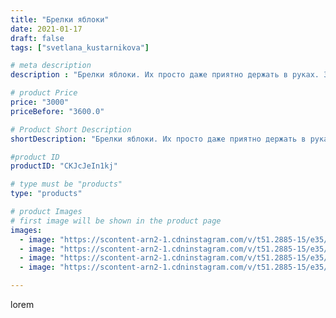 ```yaml
---
title: "Брелки яблоки"
date: 2021-01-17
draft: false
tags: ["svetlana_kustarnikova"]

# meta description
description : "Брелки яблоки. Их просто даже приятно держать в руках. Здесь использовано две техники валяния. Даже не могу определиться какая нравиться больше"

# product Price
price: "3000"
priceBefore: "3600.0"

# Product Short Description
shortDescription: "Брелки яблоки. Их просто даже приятно держать в руках. Здесь использовано две техники валяния. Даже не могу определиться какая нравиться больше"

#product ID
productID: "CKJcJeIn1kj"

# type must be "products"
type: "products"

# product Images
# first image will be shown in the product page
images:
  - image: "https://scontent-arn2-1.cdninstagram.com/v/t51.2885-15/e35/139581360_437244907468069_8324640478202224739_n.jpg?se=7&tp=1&_nc_ht=scontent-arn2-1.cdninstagram.com&_nc_cat=101&_nc_ohc=arwkPzO9_KMAX-J0sBT&ccb=7-4&oh=d2a50482db518326aef25411491623d4&oe=60841A18&ig_cache_key=MjQ4ODY0NDA2MTY5MzI4MTE1Nw%3D%3D.2-ccb7-4"
  - image: "https://scontent-arn2-1.cdninstagram.com/v/t51.2885-15/e35/139443969_257205385757317_8700956820232961836_n.jpg?se=7&tp=1&_nc_ht=scontent-arn2-1.cdninstagram.com&_nc_cat=101&_nc_ohc=1ea9wE8QWDoAX-okaZ3&ccb=7-4&oh=ef9db96b6d67cf9be3af1ef03992a686&oe=60847ED9&ig_cache_key=MjQ4ODY0NDA2MTY5MzQzODAyNg%3D%3D.2-ccb7-4"
  - image: "https://scontent-arn2-1.cdninstagram.com/v/t51.2885-15/e35/139543376_1208787432882719_8519657667049450862_n.jpg?se=7&tp=1&_nc_ht=scontent-arn2-1.cdninstagram.com&_nc_cat=111&_nc_ohc=01d8lJZpp7kAX_BexRR&ccb=7-4&oh=56120cbaa15a7ba145d84c0c1d219e55&oe=60816E6F&ig_cache_key=MjQ4ODY0NDA2MTcwMTgxMTM4OQ%3D%3D.2-ccb7-4"
  - image: "https://scontent-arn2-1.cdninstagram.com/v/t51.2885-15/e35/139595651_485622529501701_7789675774851603608_n.jpg?se=7&tp=1&_nc_ht=scontent-arn2-1.cdninstagram.com&_nc_cat=109&_nc_ohc=HBKRrLkPRvMAX-X96V-&ccb=7-4&oh=eff74e725b0a1cfd721a6e75db958f54&oe=608316B9&ig_cache_key=MjQ4ODY0NDA2MTY3NjUzMzA5OA%3D%3D.2-ccb7-4"

---
```

lorem
